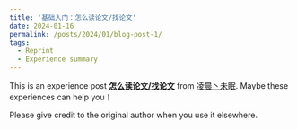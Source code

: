 ```yaml
---
title: '基础入门：怎么读论文/找论文'
date: 2024-01-16
permalink: /posts/2024/01/blog-post-1/
tags:
  - Reprint
  - Experience summary
---
```


This is an experience post [**怎么读论文/找论文**](https://zhuanlan.zhihu.com/p/669969869) from [凌晨丶未眠](https://www.zhihu.com/people/mark-10-30). Maybe these experiences can help you！


Please give credit to the original author when you use it elsewhere.
